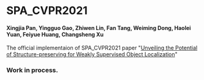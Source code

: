 # SPA_CVPR2021
#### Xingjia Pan, Yingguo Gao, Zhiwen Lin, Fan Tang, Weiming Dong, Haolei Yuan, Feiyue Huang, Changsheng Xu
The official implementaion of SPA_CVPR2021 paper "[Unveiling the Potential of Structure-preserving for Weakly Supervised Object Localization](https://arxiv.org/abs/2103.04523)"

### Work in process.

